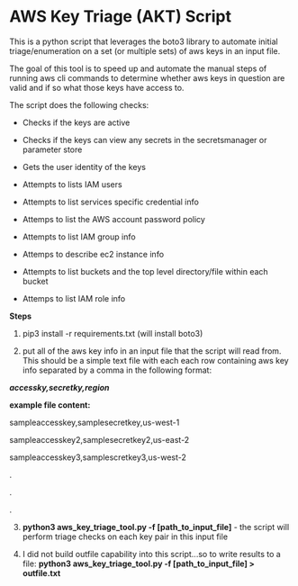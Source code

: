 # AWS Key Triage (AKT) Script
This is a python script that leverages the boto3 library to automate initial triage/enumeration on a set (or multiple sets) of aws keys in an input file.

The goal of this tool is to speed up and automate the manual steps of running aws cli commands to determine whether aws keys in question are valid and if so what those keys have access to.

The script does the following checks:

- Checks if the keys are active

- Checks if the keys can view any secrets in the secretsmanager or parameter store

- Gets the user identity of the keys

- Attempts to lists IAM users 

- Attempts to list services specific credential info

- Attemps to list the AWS account password policy

- Attempts to list IAM group info

- Attemps to describe ec2 instance info

- Attempts to list buckets and the top level directory/file within each bucket

- Attemps to list IAM role info

**Steps**
1. pip3 install -r requirements.txt (will install boto3)

2. put all of the aws key info in an input file that the script will read from. This should be a simple text file with each each row containing aws key info separated by a comma in the following format:

***accessky,secretky,region***

**example file content:**

sampleaccesskey,samplesecretkey,us-west-1

sampleaccesskey2,samplesecretkey2,us-east-2

sampleaccesskey3,samplescretkey3,us-west-2

.

.

.

3. **python3 aws_key_triage_tool.py -f [path_to_input_file]** - the script will perform triage checks on each key pair in this input file

4. I did not build outfile capability into this script...so to write results to a file: **python3 aws_key_triage_tool.py -f [path_to_input_file] > outfile.txt**
